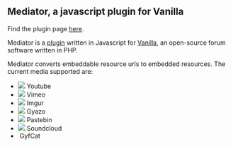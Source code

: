 Mediator, a javascript plugin for Vanilla
-----------------------------------------

Find the plugin page [here](http://vanillaforums.org/addon/mediator-plugin).

Mediator is a [plugin](http://vanillaforums.org/addon/browse/plugins) written in Javascript for [Vanilla](http://vanillaforums.org/), an open-source forum software written in PHP.

Mediator converts embeddable resource urls to embedded resources. The current media supported are:

- ![](https://plus.google.com/_/favicon?domain=youtube.com) Youtube
- ![](https://plus.google.com/_/favicon?domain=vimeo.com) Vimeo
- ![](https://plus.google.com/_/favicon?domain=imgur.com) Imgur
- ![](https://plus.google.com/_/favicon?domain=gyazo.com) Gyazo
- ![](https://plus.google.com/_/favicon?domain=pastebin.com) Pastebin
- ![](https://plus.google.com/_/favicon?domain=soundcloud.com) Soundcloud
- ![]() GyfCat

